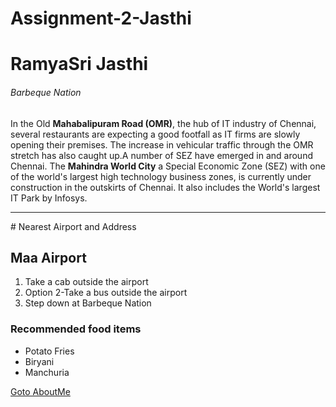 # Assignment-2-Jasthi

# RamyaSri Jasthi

###### Barbeque Nation

In the Old **Mahabalipuram Road (OMR)**, the hub of IT industry of Chennai, several restaurants are expecting a good footfall as IT firms are slowly opening their premises. The increase in vehicular traffic through the OMR stretch has also caught up.A number of SEZ have emerged in and around Chennai. The **Mahindra World City** a Special Economic Zone (SEZ) with one of the world's largest high technology business zones, is currently under construction in the outskirts of Chennai. It also includes the World's largest IT Park by Infosys.

<hr>
# Nearest Airport and Address

## Maa Airport

1. Take a cab outside the airport
2. Option 2-Take a bus outside the airport
3. Step down at Barbeque Nation



### Recommended food items

* Potato Fries
* Biryani
* Manchuria

[Goto AboutMe](AboutMe.md)